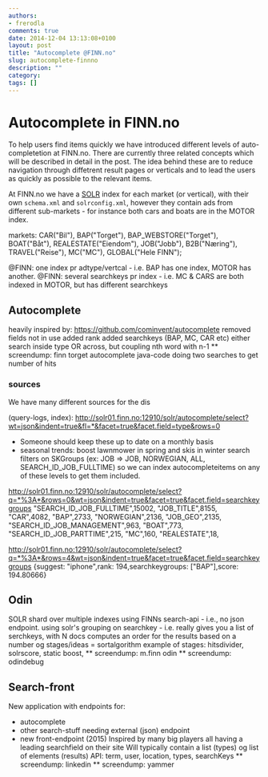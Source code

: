 ```yaml
---
authors:
- frerodla
comments: true
date: 2014-12-04 13:13:08+0100
layout: post
title: "Autocomplete @FINN.no"
slug: autocomplete-finnno
description: ""
category: 
tags: []
---
```


# Autocomplete in FINN.no

To help users find items quickly we have introduced different levels of auto-completetion at FINN.no.  There are currently three related concepts which will be described in detail in the post. The idea behind these are to reduce navigation through diffetrent result pages or verticals and to lead the users as quickly as possible to the relevant items.

At FINN.no we have a [SOLR](http://lucene.apache.org/solr/) index for each market (or vertical), with their own `schema.xml` and `solrconfig.xml`, however they contain ads from different sub-markets - for instance both cars and boats are in the MOTOR index.

markets:
    CAR("Bil"),
    BAP("Torget"),
    BAP_WEBSTORE("Torget"),
    BOAT("Båt"),
    REALESTATE("Eiendom"),
    JOB("Jobb"),
    B2B("Næring"),
    TRAVEL("Reise"),
    MC("MC"),
    GLOBAL("Hele FINN");


@FINN: one index pr adtype/vertcal - i.e. BAP has one index, MOTOR has another.
@FINN: several searchkeys pr index - i.e. MC & CARS are both indexed in MOTOR, but has different searchkeys

## Autocomplete
heavily inspired by: https://github.com/cominvent/autocomplete
removed fields not in use
added rank 
added searchkeys (BAP, MC, CAR etc)
either search inside type OR across, but coupling nth word with n-1
** screendump: finn torget autocomplete
java-code
doing two searches to get number of hits
### sources
We have many different sources for the dis


 (query-logs, index): http://solr01.finn.no:12910/solr/autocomplete/select?wt=json&indent=true&fl=*&facet=true&facet.field=type&rows=0
 - Someone should keep these up to date on a monthly basis
 - seasonal trends: boost lawnmower in spring and skis in winter
search filters on SKGroups (ex: JOB => JOB, NORWEGIAN, ALL, SEARCH_ID_JOB_FULLTIME) so we can index autocompleteitems on any of these levels to get them included.


http://solr01.finn.no:12910/solr/autocomplete/select?q=*%3A*&rows=0&wt=json&indent=true&facet=true&facet.field=searchkeygroups
"SEARCH_ID_JOB_FULLTIME",15002,
"JOB_TITLE",8155,
"CAR",4082,
"BAP",2733,
"NORWEGIAN",2136,
"JOB_GEO",2135,
"SEARCH_ID_JOB_MANAGEMENT",963,
"BOAT",773,
"SEARCH_ID_JOB_PARTTIME",215,
"MC",160,
"REALESTATE",18,




http://solr01.finn.no:12910/solr/autocomplete/select?q=*%3A*&rows=4&wt=json&indent=true&facet=true&facet.field=searchkeygroups
{suggest: "iphone",rank: 194,searchkeygroups: ["BAP"],score: 194.80666}

## Odin
SOLR shard over multiple indexes
using FINNs search-api - i.e., no json endpoint.
using solr's grouping on searchkey - i.e. really gives you a list of serchkeys, with N docs
computes an order for the results based on a number og stages/ideas = sortalgorithm
example of stages: hitsdivider, solrscore, static boost, 
** screendump: m.finn odin
** screendump: odindebug

## Search-front
New application with endpoints for:
- autocomplete
- other search-stuff needing external (json) endpoint 
- new front-endpoint (2015)
Inspired by many big players all having a leading searchfield on their site
Will typically contain a list (types) og list of elements (results)
API: term, user, location, types, searchKeys
** screendump: linkedin
** screendump: yammer
